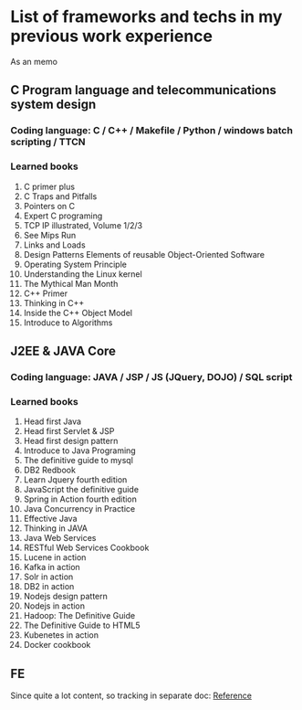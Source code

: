 # List of frameworks and techs in my previous work experience
As an memo

## C Program language and telecommunications system design

### Coding language: C / C++ / Makefile / Python / windows batch scripting / TTCN

### Learned books

1. C primer plus
2. C Traps and Pitfalls
3. Pointers on C
4. Expert C programing
5. TCP IP illustrated, Volume 1/2/3
6. See Mips Run
7. Links and Loads
8. Design Patterns Elements of reusable Object-Oriented Software
9. Operating System Principle
10. Understanding the Linux kernel
11. The Mythical Man Month
12. C++ Primer
13. Thinking in C++
14. Inside the C++ Object Model
16. Introduce to Algorithms

## J2EE & JAVA Core

### Coding language: JAVA / JSP / JS (JQuery, DOJO) / SQL script

### Learned books

1. Head first Java
2. Head first Servlet & JSP
3. Head first design pattern
4. Introduce to Java Programing
5. The definitive guide to mysql
6. DB2 Redbook
7. Learn Jquery fourth edition
8. JavaScript the definitive guide
9. Spring in Action fourth edition
10. Java Concurrency in Practice
11. Effective Java
12. Thinking in JAVA
13. Java Web Services
14. RESTful Web Services Cookbook
15. Lucene in action
16. Kafka in action
17. Solr in action
18. DB2 in action
19. Nodejs design pattern
20. Nodejs in action
21. Hadoop: The Definitive Guide
22. The Definitive Guide to HTML5
23. Kubenetes in action
24. Docker cookbook

## FE
Since quite a lot content, so tracking in separate doc: [Reference](https://github.com/Charlang/become-an-architect/blob/master/FE_Tech_Stack_Checklist.md)
